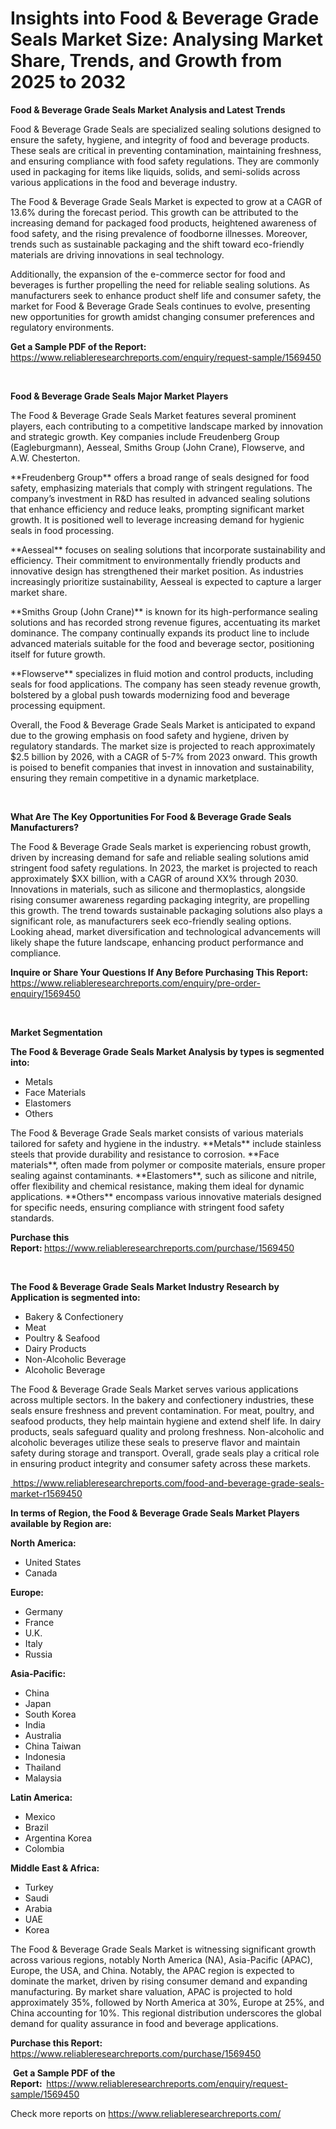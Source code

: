 <p><h1>Insights into Food & Beverage Grade Seals Market Size: Analysing Market Share, Trends, and Growth from 2025 to 2032</h1></p><p><strong>Food & Beverage Grade Seals Market Analysis and Latest Trends</strong></p>
<p><p>Food & Beverage Grade Seals are specialized sealing solutions designed to ensure the safety, hygiene, and integrity of food and beverage products. These seals are critical in preventing contamination, maintaining freshness, and ensuring compliance with food safety regulations. They are commonly used in packaging for items like liquids, solids, and semi-solids across various applications in the food and beverage industry.</p><p>The Food & Beverage Grade Seals Market is expected to grow at a CAGR of 13.6% during the forecast period. This growth can be attributed to the increasing demand for packaged food products, heightened awareness of food safety, and the rising prevalence of foodborne illnesses. Moreover, trends such as sustainable packaging and the shift toward eco-friendly materials are driving innovations in seal technology. </p><p>Additionally, the expansion of the e-commerce sector for food and beverages is further propelling the need for reliable sealing solutions. As manufacturers seek to enhance product shelf life and consumer safety, the market for Food & Beverage Grade Seals continues to evolve, presenting new opportunities for growth amidst changing consumer preferences and regulatory environments.</p></p>
<p><strong>Get a Sample PDF of the Report:&nbsp;</strong> <a href="https://www.reliableresearchreports.com/enquiry/request-sample/1569450?utm_campaign=3319&utm_medium=2&utm_source=Github&utm_content=ia&utm_term=25032025&utm_id=food-beverage-grade-seals">https://www.reliableresearchreports.com/enquiry/request-sample/1569450</a></p>
<p>&nbsp;</p>
<p><strong>Food & Beverage Grade Seals Major Market Players</strong></p>
<p><p>The Food & Beverage Grade Seals Market features several prominent players, each contributing to a competitive landscape marked by innovation and strategic growth. Key companies include Freudenberg Group (Eagleburgmann), Aesseal, Smiths Group (John Crane), Flowserve, and A.W. Chesterton.</p><p>**Freudenberg Group** offers a broad range of seals designed for food safety, emphasizing materials that comply with stringent regulations. The company’s investment in R&D has resulted in advanced sealing solutions that enhance efficiency and reduce leaks, prompting significant market growth. It is positioned well to leverage increasing demand for hygienic seals in food processing.</p><p>**Aesseal** focuses on sealing solutions that incorporate sustainability and efficiency. Their commitment to environmentally friendly products and innovative design has strengthened their market position. As industries increasingly prioritize sustainability, Aesseal is expected to capture a larger market share.</p><p>**Smiths Group (John Crane)** is known for its high-performance sealing solutions and has recorded strong revenue figures, accentuating its market dominance. The company continually expands its product line to include advanced materials suitable for the food and beverage sector, positioning itself for future growth.</p><p>**Flowserve** specializes in fluid motion and control products, including seals for food applications. The company has seen steady revenue growth, bolstered by a global push towards modernizing food and beverage processing equipment.</p><p>Overall, the Food & Beverage Grade Seals Market is anticipated to expand due to the growing emphasis on food safety and hygiene, driven by regulatory standards. The market size is projected to reach approximately $2.5 billion by 2026, with a CAGR of 5-7% from 2023 onward. This growth is poised to benefit companies that invest in innovation and sustainability, ensuring they remain competitive in a dynamic marketplace.</p></p>
<p>&nbsp;</p>
<p><strong>What Are The Key Opportunities For Food & Beverage Grade Seals Manufacturers?</strong></p>
<p><p>The Food & Beverage Grade Seals market is experiencing robust growth, driven by increasing demand for safe and reliable sealing solutions amid stringent food safety regulations. In 2023, the market is projected to reach approximately $XX billion, with a CAGR of around XX% through 2030. Innovations in materials, such as silicone and thermoplastics, alongside rising consumer awareness regarding packaging integrity, are propelling this growth. The trend towards sustainable packaging solutions also plays a significant role, as manufacturers seek eco-friendly sealing options. Looking ahead, market diversification and technological advancements will likely shape the future landscape, enhancing product performance and compliance.</p></p>
<p><strong>Inquire or Share Your Questions If Any Before Purchasing This Report:</strong> <a href="https://www.reliableresearchreports.com/enquiry/pre-order-enquiry/1569450?utm_campaign=3319&utm_medium=2&utm_source=Github&utm_content=ia&utm_term=25032025&utm_id=food-beverage-grade-seals">https://www.reliableresearchreports.com/enquiry/pre-order-enquiry/1569450</a></p>
<p>&nbsp;</p>
<p><strong>Market Segmentation</strong></p>
<p><strong>The Food & Beverage Grade Seals Market Analysis by types is segmented into:</strong></p>
<p><ul><li>Metals</li><li>Face Materials</li><li>Elastomers</li><li>Others</li></ul></p>
<p><p>The Food & Beverage Grade Seals market consists of various materials tailored for safety and hygiene in the industry. **Metals** include stainless steels that provide durability and resistance to corrosion. **Face materials**, often made from polymer or composite materials, ensure proper sealing against contaminants. **Elastomers**, such as silicone and nitrile, offer flexibility and chemical resistance, making them ideal for dynamic applications. **Others** encompass various innovative materials designed for specific needs, ensuring compliance with stringent food safety standards.</p></p>
<p><strong>Purchase this Report:&nbsp;</strong><a href="https://www.reliableresearchreports.com/purchase/1569450?utm_campaign=3319&utm_medium=2&utm_source=Github&utm_content=ia&utm_term=25032025&utm_id=food-beverage-grade-seals">https://www.reliableresearchreports.com/purchase/1569450</a></p>
<p>&nbsp;</p>
<p><strong>The Food & Beverage Grade Seals Market Industry Research by Application is segmented into:</strong></p>
<p><ul><li>Bakery & Confectionery</li><li>Meat</li><li>Poultry & Seafood</li><li>Dairy Products</li><li>Non-Alcoholic Beverage</li><li>Alcoholic Beverage</li></ul></p>
<p><p>The Food & Beverage Grade Seals Market serves various applications across multiple sectors. In the bakery and confectionery industries, these seals ensure freshness and prevent contamination. For meat, poultry, and seafood products, they help maintain hygiene and extend shelf life. In dairy products, seals safeguard quality and prolong freshness. Non-alcoholic and alcoholic beverages utilize these seals to preserve flavor and maintain safety during storage and transport. Overall, grade seals play a critical role in ensuring product integrity and consumer safety across these markets.</p></p>
<p><a href="https://www.reliableresearchreports.com/food-and-beverage-grade-seals-market-r1569450?utm_campaign=3319&utm_medium=2&utm_source=Github&utm_content=ia&utm_term=25032025&utm_id=food-beverage-grade-seals">&nbsp;https://www.reliableresearchreports.com/food-and-beverage-grade-seals-market-r1569450</a></p>
<p><strong>In terms of Region, the Food & Beverage Grade Seals Market Players available by Region are:</strong></p>
<p>
    <p> <strong> North America: </strong>
        <ul>
            <li>United States</li>
            <li>Canada</li>
        </ul>
        </p> 
    <p> <strong> Europe: </strong>
        <ul>
            <li>Germany</li>
            <li>France</li>
            <li>U.K.</li>
            <li>Italy</li>
            <li>Russia</li>
        </ul>
        </p> 
    <p> <strong> Asia-Pacific: </strong>
        <ul>
            <li>China</li>
            <li>Japan</li>
            <li>South Korea</li>
            <li>India</li>
            <li>Australia</li>
            <li>China Taiwan</li>
            <li>Indonesia</li>
            <li>Thailand</li>
            <li>Malaysia</li>
        </ul>
        </p> 
    <p> <strong> Latin America: </strong>
        <ul>
            <li>Mexico</li>
            <li>Brazil</li>
            <li>Argentina Korea</li>
            <li>Colombia</li>
        </ul>
        </p> 
    <p> <strong> Middle East & Africa: </strong>
        <ul>
            <li>Turkey</li>
            <li>Saudi</li>
            <li>Arabia</li>
            <li>UAE</li>
            <li>Korea</li>
        </ul>
    </p>
    </p>
<p><p>The Food & Beverage Grade Seals Market is witnessing significant growth across various regions, notably North America (NA), Asia-Pacific (APAC), Europe, the USA, and China. Notably, the APAC region is expected to dominate the market, driven by rising consumer demand and expanding manufacturing. By market share valuation, APAC is projected to hold approximately 35%, followed by North America at 30%, Europe at 25%, and China accounting for 10%. This regional distribution underscores the global demand for quality assurance in food and beverage applications.</p></p>
<p><strong>Purchase this Report: </strong><a href="https://www.reliableresearchreports.com/purchase/1569450?utm_campaign=3319&utm_medium=2&utm_source=Github&utm_content=ia&utm_term=25032025&utm_id=food-beverage-grade-seals">https://www.reliableresearchreports.com/purchase/1569450</a></p>
<p>&nbsp;<strong>Get a Sample PDF of the Report:&nbsp;&nbsp;</strong><a href="https://www.reliableresearchreports.com/enquiry/request-sample/1569450?utm_campaign=3319&utm_medium=2&utm_source=Github&utm_content=ia&utm_term=25032025&utm_id=food-beverage-grade-seals">https://www.reliableresearchreports.com/enquiry/request-sample/1569450</a></p>
<p><strong></strong></p>
<p>Check more reports on <a href="https://www.reliableresearchreports.com/?utm_campaign=3319&utm_medium=2&utm_source=Github&utm_content=ia&utm_term=25032025&utm_id=food-beverage-grade-seals">https://www.reliableresearchreports.com/</a></p>
